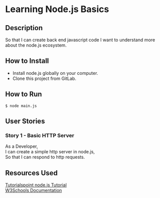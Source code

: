 # Learning Node.js Basics

## Description

So that I can create back end javascript code I want to understand more about the node.js ecosystem.

## How to Install

- Install node.js globally on your computer.  
- Clone this project from GitLab. 

## How to Run

```console
$ node main.js
```

## User Stories

### Story 1 - Basic HTTP Server

As a Developer,  
I can create a simple http server in node.js,  
So that I can respond to http requests.  

## Resources Used

[Tutorialspoint node.js Tutorial](https://www.tutorialspoint.com/nodejs/index.htm)  
[W3Schools Documentation](https://www.w3schools.com/nodejs/met_http_createserver.asp)
